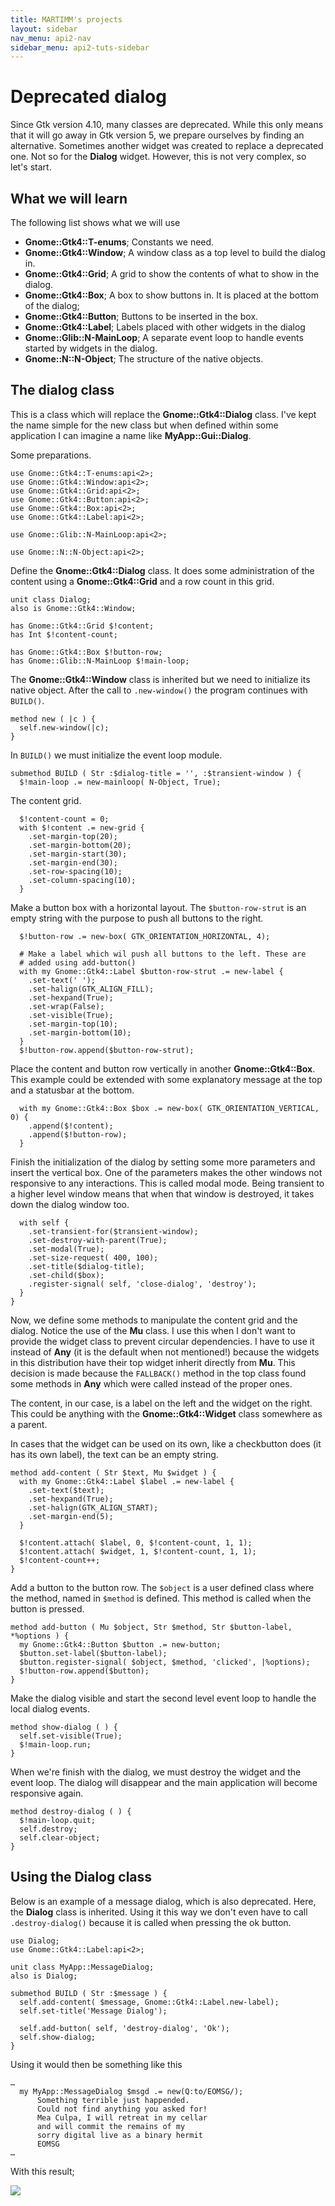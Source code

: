 ```yaml
---
title: MARTIMM's projects
layout: sidebar
nav_menu: api2-nav
sidebar_menu: api2-tuts-sidebar
---
```


# Deprecated dialog

Since Gtk version 4.10, many classes are deprecated. While this only means that it will go away in Gtk version 5, we prepare ourselves by finding an alternative. Sometimes another widget was created to replace a deprecated one. Not so for the **Dialog** widget. However, this is not very complex, so let's start.

## What we will learn

The following list shows what we will use
* **Gnome::Gtk4::T-enums**; Constants we need.
* **Gnome::Gtk4::Window**; A window class as a top level to build the dialog in.
* **Gnome::Gtk4::Grid**; A grid to show the contents of what to show in the dialog.
* **Gnome::Gtk4::Box**; A box to show buttons in. It is placed at the bottom of the dialog;
* **Gnome::Gtk4::Button**; Buttons to be inserted in the box.
* **Gnome::Gtk4::Label**; Labels placed with other widgets in the dialog
* **Gnome::Glib::N-MainLoop**; A separate event loop to handle events started by widgets in the dialog.
* **Gnome::N::N-Object**; The structure of the native objects.


## The dialog class

This is a class which will replace the **Gnome::Gtk4::Dialog** class. I've kept the name simple for the new class but when defined within some application I can imagine a name like **MyApp::Gui::Dialog**.

Some preparations.
```
use Gnome::Gtk4::T-enums:api<2>;
use Gnome::Gtk4::Window:api<2>;
use Gnome::Gtk4::Grid:api<2>;
use Gnome::Gtk4::Button:api<2>;
use Gnome::Gtk4::Box:api<2>;
use Gnome::Gtk4::Label:api<2>;

use Gnome::Glib::N-MainLoop:api<2>;

use Gnome::N::N-Object:api<2>;
```

Define the **Gnome::Gtk4::Dialog** class. It does some administration of the content using a **Gnome::Gtk4::Grid** and a row count in this grid.
```
unit class Dialog;
also is Gnome::Gtk4::Window;

has Gnome::Gtk4::Grid $!content;
has Int $!content-count;

has Gnome::Gtk4::Box $!button-row;
has Gnome::Glib::N-MainLoop $!main-loop;
```

The **Gnome::Gtk4::Window** class is inherited but we need to initialize its native object. After the call to `.new-window()` the program continues with `BUILD()`.
```
method new ( |c ) {
  self.new-window(|c);
}
```

In `BUILD()` we must initialize the event loop module.
```
submethod BUILD ( Str :$dialog-title = '', :$transient-window ) {
  $!main-loop .= new-mainloop( N-Object, True);
```

The content grid.
```
  $!content-count = 0;
  with $!content .= new-grid {
    .set-margin-top(20);
    .set-margin-bottom(20);
    .set-margin-start(30);
    .set-margin-end(30);
    .set-row-spacing(10);
    .set-column-spacing(10);
  }
```

Make a button box with a horizontal layout. The `$button-row-strut` is an empty string with the purpose to push all buttons to the right.
```
  $!button-row .= new-box( GTK_ORIENTATION_HORIZONTAL, 4);

  # Make a label which wil push all buttons to the left. These are
  # added using add-button()
  with my Gnome::Gtk4::Label $button-row-strut .= new-label {
    .set-text(' ');
    .set-halign(GTK_ALIGN_FILL);
    .set-hexpand(True);
    .set-wrap(False);
    .set-visible(True);
    .set-margin-top(10);
    .set-margin-bottom(10);
  }
  $!button-row.append($button-row-strut);
```

Place the content and button row vertically in another **Gnome::Gtk4::Box**. This example could be extended with some explanatory message at the top and a statusbar at the bottom.
```
  with my Gnome::Gtk4::Box $box .= new-box( GTK_ORIENTATION_VERTICAL, 0) {
    .append($!content);
    .append($!button-row);
  }
```

Finish the initialization of the dialog by setting some more parameters and insert the vertical box. One of the parameters makes the other windows not responsive to any interactions. This is called modal mode. Being transient to a higher level window means that when that window is destroyed, it takes down the dialog window too.
```
  with self {
    .set-transient-for($transient-window);
    .set-destroy-with-parent(True);
    .set-modal(True);
    .set-size-request( 400, 100);
    .set-title($dialog-title);
    .set-child($box);
    .register-signal( self, 'close-dialog', 'destroy');
  }
}
```

Now, we define some methods to manipulate the content grid and the dialog. Notice the use of the **Mu** class. I use this when I don't want to provide the widget class to prevent circular dependencies. I have to use it instead of **Any** (it is the default when not mentioned!) because the widgets in this distribution have their top widget inherit directly from **Mu**. This decision is made because the `FALLBACK()` method in the top class found some methods in **Any** which were called instead of the proper ones.

The content, in our case, is a label on the left and the widget on the right. This could be anything with the **Gnome::Gtk4::Widget** class somewhere as a parent.

In cases that the widget can be used on its own, like a checkbutton does (it has its own label), the text can be an empty string.
```
method add-content ( Str $text, Mu $widget ) {
  with my Gnome::Gtk4::Label $label .= new-label {
    .set-text($text);
    .set-hexpand(True);
    .set-halign(GTK_ALIGN_START);
    .set-margin-end(5);
  }

  $!content.attach( $label, 0, $!content-count, 1, 1);
  $!content.attach( $widget, 1, $!content-count, 1, 1);
  $!content-count++;
}
```

Add a button to the button row. The `$object` is a user defined class where the method, named in `$method` is defined. This method is called when the button is pressed.
```
method add-button ( Mu $object, Str $method, Str $button-label, *%options ) {
  my Gnome::Gtk4::Button $button .= new-button;
  $button.set-label($button-label);
  $button.register-signal( $object, $method, 'clicked', |%options);
  $!button-row.append($button);
}
```

Make the dialog visible and start the second level event loop to handle the local dialog events.
```
method show-dialog ( ) {
  self.set-visible(True);
  $!main-loop.run;
}
```

When we're finish with the dialog, we must destroy the widget and the event loop. The dialog will disappear and the main application will become responsive again.
```
method destroy-dialog ( ) {
  $!main-loop.quit;
  self.destroy;
  self.clear-object;
}
```

## Using the Dialog class

Below is an example of a message dialog, which is also deprecated. Here, the **Dialog** class is inherited. Using it this way we don't even have to call `.destroy-dialog()` because it is called when pressing the ok button.
```
use Dialog;
use Gnome::Gtk4::Label:api<2>;

unit class MyApp::MessageDialog;
also is Dialog;

submethod BUILD ( Str :$message ) {
  self.add-content( $message, Gnome::Gtk4::Label.new-label);
  self.set-title('Message Dialog');

  self.add-button( self, 'destroy-dialog', 'Ok');
  self.show-dialog;
}
```

Using it would then be something like this
```
…
  my MyApp::MessageDialog $msgd .= new(Q:to/EOMSG/);
      Something terrible just happended.
      Could not find anything you asked for!
      Mea Culpa, I will retreat in my cellar
      and will commit the remains of my
      sorry digital live as a binary hermit
      EOMSG
…
```

With this result;

![](asset_files/images/dialog1.png)
